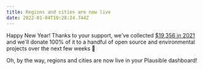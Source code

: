 ```yaml
---
title: Regions and cities are now live
date: 2022-01-04T10:28:24.744Z
---
```

Happy New Year! Thanks to your support, we've collected [$19,356 in 2021](https://plausible.io/giving-back) and we'll donate 100% of it to a handful of open source and environmental projects over the next few weeks 💚

Oh, by the way, regions and cities are now live in your Plausible dashboard!
